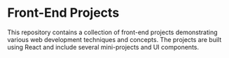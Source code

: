 # Front-End Projects
This repository contains a collection of front-end projects demonstrating various web development techniques and concepts. The projects are built using React and include several mini-projects and UI components.
